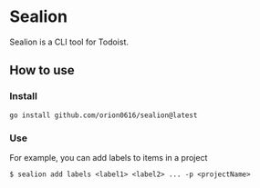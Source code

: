 # Sealion
Sealion is a CLI tool for Todoist.

## How to use
### Install
```
go install github.com/orion0616/sealion@latest
```

### Use
For example, you can add labels to items in a project
```
$ sealion add labels <label1> <label2> ... -p <projectName>
```
